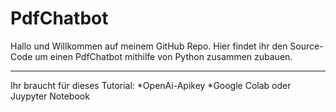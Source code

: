 # PdfChatbot

Hallo und Willkommen auf meinem GitHub Repo. 
Hier findet ihr den Source-Code um einen PdfChatbot mithilfe von Python zusammen zubauen.

***
Ihr braucht für dieses Tutorial:
*OpenAi-Apikey
*Google Colab oder Juypyter Notebook
